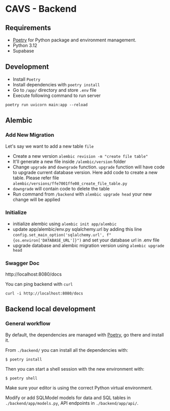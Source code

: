 # CAVS - Backend
## Requirements

- [Poetry](https://python-poetry.org/) for Python package and environment management.
- Python 3.12
- Supabase

## Development

- Install `Poetry`
- Install dependencies with `poetry install`
- Go to `/app/` directory and store `.env` file
- Execute following command to run server

```
poetry run uvicorn main:app --reload
```

## Alembic

### Add New Migration

Let's say we want to add a new table `file`

- Create a new version `alembic revision -m "create file table"`
- It'll generate a new file inside `/alembic/version` folder
- Change `upgrade` and `downgrade` function. `upgrade` function will have code to upgrade current database version. Here add code to create a new table. Please refer file `alembic/versions/ffe7001ffe08_create_file_table.py`
- `downgrade` will contain code to delete the table
- Run command from `/backend` with `alembic upgrade head`
  your new change will be applied

### Initialize

- initialize alembic using `alembic init app/alembic`
- update app/alembic/env.py sqlalchemy.url by adding this line
  `config.set_main_option('sqlalchemy.url', f"{os.environ['DATABASE_URL']}")` and set your database url in .env file
- upgrade database and alembic migration version using `alembic upgrade head`

### Swagger Doc

http://localhost:8080/docs

You can ping backend with `curl`

```
curl -i http://localhost:8080/docs
```
## Backend local development

### General workflow

By default, the dependencies are managed with [Poetry](https://python-poetry.org/), go there and install it.

From `./backend/` you can install all the dependencies with:

```console
$ poetry install
```

Then you can start a shell session with the new environment with:

```console
$ poetry shell
```

Make sure your editor is using the correct Python virtual environment.

Modify or add SQLModel models for data and SQL tables in `./backend/app/models.py`, API endpoints in `./backend/app/api/`.
